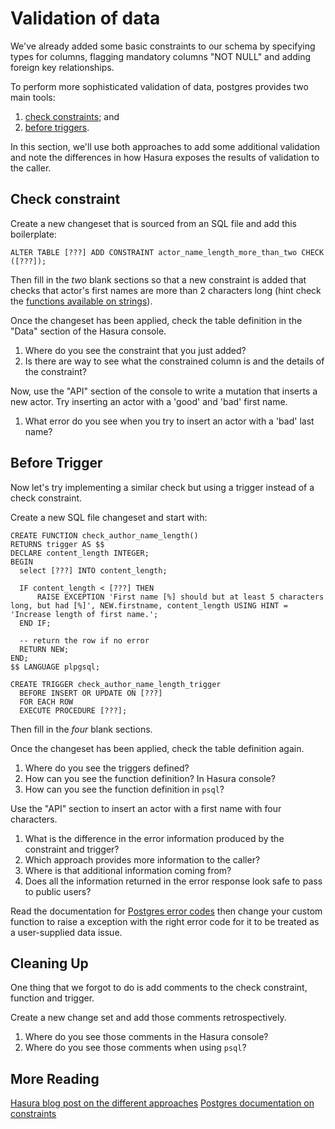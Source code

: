 # Validation of data

We've already added some basic constraints to our schema by specifying types for columns, flagging mandatory columns "NOT NULL" and adding foreign key relationships.

To perform more sophisticated validation of data, postgres provides two main tools:
1. [check constraints](https://www.postgresql.org/docs/current/ddl-constraints.html#DDL-CONSTRAINTS-CHECK-CONSTRAINTS); and
2. [before triggers](https://www.postgresql.org/docs/current/sql-createtrigger.html).

In this section, we'll use both approaches to add some additional validation and note the differences in how Hasura exposes the results of validation to the caller.

## Check constraint

Create a new changeset that is sourced from an SQL file and add this boilerplate:

```
ALTER TABLE [???] ADD CONSTRAINT actor_name_length_more_than_two CHECK ([???]);
```

Then fill in the *two* blank sections so that a new constraint is added that checks that actor's first names are more than 2 characters long (hint check the [functions available on strings](https://www.postgresql.org/docs/current/functions-string.html)).

Once the changeset has been applied, check the table definition in the "Data" section of the Hasura console.

1. Where do you see the constraint that you just added?
2. Is there are way to see what the constrained column is and the details of the constraint?

Now, use the "API" section of the console to write a mutation that inserts a new actor. Try inserting an actor with a 'good' and 'bad' first name.

1. What error do you see when you try to insert an actor with a 'bad' last name?

## Before Trigger

Now let's try implementing a similar check but using a trigger instead of a check constraint.

Create a new SQL file changeset and start with:

```
CREATE FUNCTION check_author_name_length()
RETURNS trigger AS $$
DECLARE content_length INTEGER;
BEGIN
  select [???] INTO content_length;

  IF content_length < [???] THEN
      RAISE EXCEPTION 'First name [%] should but at least 5 characters long, but had [%]', NEW.firstname, content_length USING HINT = 'Increase length of first name.';
  END IF;

  -- return the row if no error
  RETURN NEW;
END;
$$ LANGUAGE plpgsql;

CREATE TRIGGER check_author_name_length_trigger
  BEFORE INSERT OR UPDATE ON [???]
  FOR EACH ROW
  EXECUTE PROCEDURE [???];
```

Then fill in the *four* blank sections.

Once the changeset has been applied, check the table definition again. 

1. Where do you see the triggers defined?
2. How can you see the function definition? In Hasura console?
3. How can you see the function definition in `psql`?

Use the "API" section to insert an actor with a first name with four characters.

1. What is the difference in the error information produced by the constraint and trigger?
2. Which approach provides more information to the caller?
3. Where is that additional information coming from?
4. Does all the information returned in the error response look safe to pass to public users?

Read the documentation for [Postgres error codes](https://www.postgresql.org/docs/current/errcodes-appendix.html) then change your custom function to raise a exception with the right error code for it to be treated as a user-supplied data issue.

## Cleaning Up

One thing that we forgot to do is add comments to the check constraint, function and trigger.

Create a new change set and add those comments retrospectively.

1. Where do you see those comments in the Hasura console?
2. Where do you see those comments when using `psql`?

## More Reading
[Hasura blog post on the different approaches](https://hasura.io/docs/latest/graphql/core/databases/postgres/schema/data-validations/)
[Postgres documentation on constraints](https://www.postgresql.org/docs/current/ddl-constraints.html#DDL-CONSTRAINTS-CHECK-CONSTRAINTS)
